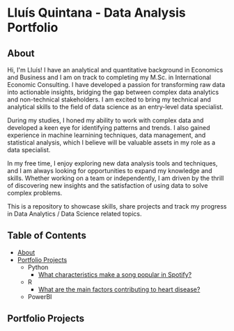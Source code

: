 # Lluís Quintana - Data Analysis Portfolio
## About
Hi, I'm Lluís! I have an analytical and quantitative background in Economics and Business and I am on track to completing my M.Sc. in International Economic Consulting. I have developed a passion for transforming raw data into actionable insights, bridging the gap between complex data analytics and non-technical stakeholders. I am excited to bring my technical and analytical skills to the field of data science as an entry-level data specialist.

During my studies, I honed my ability to work with complex data and developed a keen eye for identifying patterns and trends. I also gained experience in machine learnining techniques, data management, and statistical analysis, which I believe will be valuable assets in my role as a data specialist.

In my free time, I enjoy exploring new data analysis tools and techniques, and I am always looking for opportunities to expand my knowledge and skills. Whether working on a team or independently, I am driven by the thrill of discovering new insights and the satisfaction of using data to solve complex problems.

This is a repository to showcase skills, share projects and track my progress in Data Analytics / Data Science related topics.

## Table of Contents
- [About](#about)
- [Portfolio Projects](#portfolio_projects)
  - Python
    - [What characteristics make a song popular in Spotify?](https://github.com/LluisQN/Data-Analysis-Portfolio/blob/main/Spotify%20popularity.ipynb)
  - R
    - [What are the main factors contributing to heart disease?](https://github.com/LluisQN/Data-Analysis-Portfolio/blob/main/Predicting%20Heart%20Disease.Rmd)
  - PowerBI     

## Portfolio Projects



